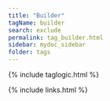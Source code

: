 ```yaml
---
title: "Builder"
tagName: builder
search: exclude
permalink: tag_builder.html
sidebar: mydoc_sidebar
folder: tags
---
```

{% include taglogic.html %}

{% include links.html %}
